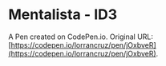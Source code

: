 # Mentalista - ID3

A Pen created on CodePen.io. Original URL: [https://codepen.io/lorrancruz/pen/jOxbveR](https://codepen.io/lorrancruz/pen/jOxbveR).

